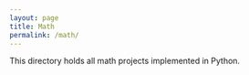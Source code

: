 ```yaml
---
layout: page
title: Math
permalink: /math/
---
```


This directory holds all math projects implemented in Python.
